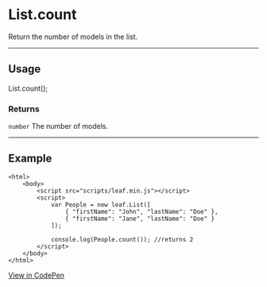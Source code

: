# List.count

Return the number of models in the list.

----------------------------------------------------------------------

## Usage

List.count();

### Returns

`number` The number of models.

----------------------------------------------------------------------

## Example

	<html>
		<body>
			<script src="scripts/leaf.min.js"></script>
			<script>
				var People = new leaf.List([
					{ "firstName": "John", "lastName": "Doe" },
					{ "firstName": "Jane", "lastName": "Doe" }
				]);

				console.log(People.count()); //returns 2
			</script>
		</body>
	</html>

[View in CodePen](https://codepen.io/leaf-git/pen/wzyWEz)
